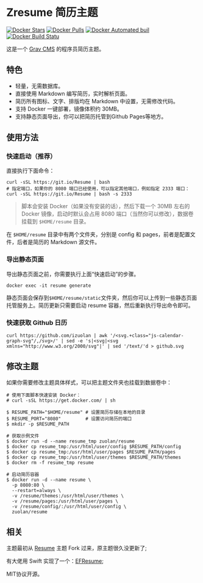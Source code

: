 # Zresume 简历主题

[![Docker Stars](https://img.shields.io/docker/stars/zuolan/resume.svg)](https://hub.docker.com/r/zuolan/resume/)  [![Docker Pulls](https://img.shields.io/docker/pulls/zuolan/resume.svg)](https://hub.docker.com/r/zuolan/resume/)  [![Docker Automated buil](https://img.shields.io/docker/automated/zuolan/resume.svg)](https://hub.docker.com/r/zuolan/resume/)  [![Docker Build Statu](https://img.shields.io/docker/build/zuolan/resume.svg)](https://hub.docker.com/r/zuolan/resume/)


这是一个 [Grav CMS](http://getgrav.org/) 的程序员简历主题。

## 特色

* 轻量，无需数据库。
* 直接使用 Markdown 编写简历，实时解析页面。
* 简历所有图标、文字、排版均在 Markdown 中设置，无需修改代码。
* 支持 Docker 一键部署，镜像体积约 30MB。
* 支持静态页面导出，你可以把简历托管到Github Pages等地方。

## 使用方法

### 快速启动（推荐）

直接执行下面命令：

```shell
curl -sSL https://git.io/Resume | bash
# 指定端口，如果你的 8080 端口已经使用，可以指定其他端口，例如指定 2333 端口：
curl -sSL https://git.io/Resume | bash -s 2333
```

> 脚本会安装 Docker（如果没有安装的话），然后下载一个 30MB 左右的 Docker 镜像，启动时默认会占用 8080 端口（当然你可以修改），数据卷挂载到 `$HOME/resume` 目录。

在 `$HOME/resume` 目录中有两个文件夹，分别是 config 和 pages，前者是配置文件，后者是简历的 Markdown 源文件。

### 导出静态页面 

导出静态页面之前，你需要执行上面“快速启动”的步骤。

```shell
docker exec -it resume generate
```

静态页面会保存到`$HOME/resume/static`文件夹，然后你可以上传到一些静态页面托管服务上。简历更新只需要启动 resume 容器，然后重新执行导出命令即可。

### 快速获取 Github 日历

```
curl https://github.com/izuolan | awk '/<svg.+class="js-calendar-graph-svg"/,/svg>/' | sed -e 's|<svg|<svg xmlns="http://www.w3.org/2000/svg"|' | sed '/text/'d > github.svg
```

## 修改主题

如果你需要修改主题具体样式，可以把主题文件夹也挂载到数据卷中：

```shell
# 使用下面脚本快速安装 Docker：
# curl -sSL https://get.docker.com/ | sh

$ RESUME_PATH="$HOME/resume" # 设置简历存储在本地的目录
$ RESUME_PORT="8080"         # 设置访问简历的端口
$ mkdir -p $RESUME_PATH

# 获取示例文件
$ docker run -d --name resume_tmp zuolan/resume
$ docker cp resume_tmp:/usr/html/user/config $RESUME_PATH/config
$ docker cp resume_tmp:/usr/html/user/pages $RESUME_PATH/pages
$ docker cp resume_tmp:/usr/html/user/themes $RESUME_PATH/themes
$ docker rm -f resume_tmp resume

# 启动简历容器
$ docker run -d --name resume \
  -p 8080:80 \
  --restart=always \
  -v /resume/themes:/usr/html/user/themes \
  -v /resume/pages:/usr/html/user/pages \
  -v /resume/config/:/usr/html/user/config \
  zuolan/resume
```

## 相关

主题最初从 [Resume](https://github.com/getgrav/grav-theme-resume) 主题 Fork 过来，原主题很久没更新了;

有大佬用 Swift 实现了一个：[EFResume](https://github.com/EyreFree/EFResume);

MIT协议开源。
